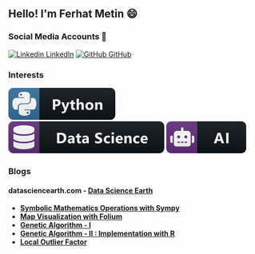 ## Hello! I'm Ferhat Metin 😄

### Social Media Accounts  💬
[![Linkedin](https://i.stack.imgur.com/gVE0j.png) LinkedIn](https://www.linkedin.com/in/ferhat-metin/)
[![GitHub](https://i.stack.imgur.com/tskMh.png) GitHub](https://github.com/ferhatmetin34)

### Interests
![](https://github.com/MikeCodesDotNET/ColoredBadges/raw/master/svg/dev/languages/python.svg)
![](https://github.com/MikeCodesDotNET/ColoredBadges/raw/master/svg/dev/misc/datascience.svg)
![](https://github.com/MikeCodesDotNET/ColoredBadges/raw/master/svg/dev/misc/ai.svg)


### Blogs
#### **datasciencearth.com** - **[Data Science Earth]( https://www.datasciencearth.com/en)**
* **[Symbolic Mathematics Operations with Sympy]( https://www.datasciencearth.com/en/symbolic-mathematics-operations-with-sympy/)**
* **[Map Visualization with Folium]( https://www.datasciencearth.com/en/map-visualization-with-folium/)**
* **[Genetic Algorithm - I]( https://www.datasciencearth.com/en/genetic-algorithm-1/)**
* **[Genetic Algorithm - II : Implementation with R]( https://www.datasciencearth.com/en/genetic-algorithm-ii-implementation-with-r//)**
* **[Local Outlier Factor](https://www.datasciencearth.com/en/local-outlier-factor-2/)**

<!--
**ferhatmetin34/ferhatmetin34** is a ✨ _special_ ✨ repository because its `README.md` (this file) appears on your GitHub profile.

Here are some ideas to get you started:

- 🔭 I’m currently working on ...
- 🌱 I’m currently learning ...
- 👯 I’m looking to collaborate on ...
- 🤔 I’m looking for help with ...
- Ask me about ...
- 📫 How to reach me: ...
- 😄 Pronouns: ...
- ⚡ Fun fact: ...
-->
